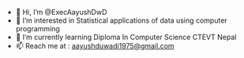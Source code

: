 - 👋 Hi, I’m @ExecAayushDwD
- 👀 I’m interested in Statistical applications of data using computer programming
- 🌱 I’m currently learning Diploma In Computer Science CTEVT Nepal
- 📫 Reach me at : aayushduwadi1975@gmail.com
